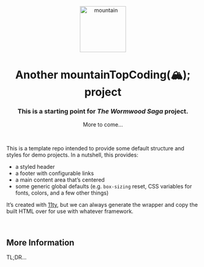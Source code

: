 <p align="center">
  <a href="https://mountaintopcoding.dev">
    <img src="https://mountaintop-coding.s3-us-west-1.amazonaws.com/Portfolio+Photos/mTC.jpg" alt="mountain" width="120" />
  </a>
</p>
<h1 align="center">
  Another mountainTopCoding(<span role="img" aria-label="mountain with snow-cap">&#127956;</span>); project
</h1>
<h3 align="center">
  This is a starting point for <em>The Wormwood Saga</em> project.
</h3>
<p align="center">
  More to come...
</p>

&nbsp;

This is a template repo intended to provide some default structure and styles for demo projects. In a nutshell, this provides:

* a styled header
* a footer with configurable links
* a main content area that’s centered
* some generic global defaults (e.g. `box-sizing` reset, CSS variables for fonts, colors, and a few other things)

It’s created with [11ty](https://11ty.dev), but we can always generate the wrapper and copy the built HTML over for use with whatever framework.

&nbsp;

## More Information

TL;DR...